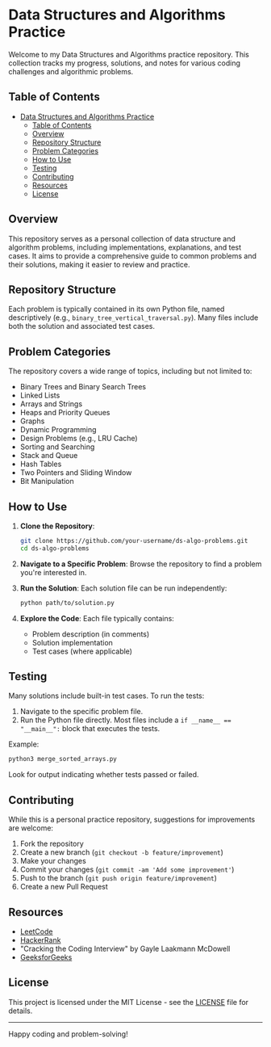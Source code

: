# Data Structures and Algorithms Practice

Welcome to my Data Structures and Algorithms practice repository. This collection tracks my progress, solutions, and notes for various coding challenges and algorithmic problems.

## Table of Contents

- [Data Structures and Algorithms Practice](#data-structures-and-algorithms-practice)
  - [Table of Contents](#table-of-contents)
  - [Overview](#overview)
  - [Repository Structure](#repository-structure)
  - [Problem Categories](#problem-categories)
  - [How to Use](#how-to-use)
  - [Testing](#testing)
  - [Contributing](#contributing)
  - [Resources](#resources)
  - [License](#license)

## Overview

This repository serves as a personal collection of data structure and algorithm problems, including implementations, explanations, and test cases. It aims to provide a comprehensive guide to common problems and their solutions, making it easier to review and practice.

## Repository Structure

Each problem is typically contained in its own Python file, named descriptively (e.g., `binary_tree_vertical_traversal.py`). Many files include both the solution and associated test cases.

## Problem Categories

The repository covers a wide range of topics, including but not limited to:

- Binary Trees and Binary Search Trees
- Linked Lists
- Arrays and Strings
- Heaps and Priority Queues
- Graphs
- Dynamic Programming
- Design Problems (e.g., LRU Cache)
- Sorting and Searching
- Stack and Queue
- Hash Tables
- Two Pointers and Sliding Window
- Bit Manipulation

## How to Use

1. **Clone the Repository**:
   ```bash
   git clone https://github.com/your-username/ds-algo-problems.git
   cd ds-algo-problems
   ```

2. **Navigate to a Specific Problem**:
   Browse the repository to find a problem you're interested in.

3. **Run the Solution**:
   Each solution file can be run independently:
   ```bash
   python path/to/solution.py
   ```

4. **Explore the Code**:
   Each file typically contains:
   - Problem description (in comments)
   - Solution implementation
   - Test cases (where applicable)

## Testing

Many solutions include built-in test cases. To run the tests:

1. Navigate to the specific problem file.
2. Run the Python file directly. Most files include a `if __name__ == "__main__":` block that executes the tests.

Example:
```bash
python3 merge_sorted_arrays.py
```

Look for output indicating whether tests passed or failed.

## Contributing

While this is a personal practice repository, suggestions for improvements are welcome:

1. Fork the repository
2. Create a new branch (`git checkout -b feature/improvement`)
3. Make your changes
4. Commit your changes (`git commit -am 'Add some improvement'`)
5. Push to the branch (`git push origin feature/improvement`)
6. Create a new Pull Request

## Resources

- [LeetCode](https://leetcode.com/)
- [HackerRank](https://www.hackerrank.com/)
- "Cracking the Coding Interview" by Gayle Laakmann McDowell
- [GeeksforGeeks](https://www.geeksforgeeks.org/)

## License

This project is licensed under the MIT License - see the [LICENSE](LICENSE) file for details.

---

Happy coding and problem-solving!